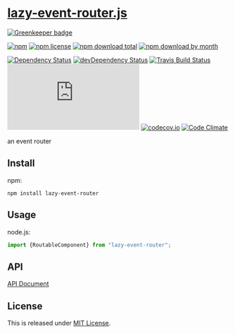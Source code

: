 # [lazy-event-router.js](https://github.com/Narazaka/lazy-event-router.js)

[![Greenkeeper badge](https://badges.greenkeeper.io/Narazaka/lazy-event-router.js.svg)](https://greenkeeper.io/)

[![npm](https://img.shields.io/npm/v/lazy-event-router.svg)](https://www.npmjs.com/package/lazy-event-router)
[![npm license](https://img.shields.io/npm/l/lazy-event-router.svg)](https://www.npmjs.com/package/lazy-event-router)
[![npm download total](https://img.shields.io/npm/dt/lazy-event-router.svg)](https://www.npmjs.com/package/lazy-event-router)
[![npm download by month](https://img.shields.io/npm/dm/lazy-event-router.svg)](https://www.npmjs.com/package/lazy-event-router)

[![Dependency Status](https://david-dm.org/Narazaka/lazy-event-router.js.svg)](https://david-dm.org/Narazaka/lazy-event-router.js)
[![devDependency Status](https://david-dm.org/Narazaka/lazy-event-router.js/dev-status.svg)](https://david-dm.org/Narazaka/lazy-event-router.js?type=dev)
[![Travis Build Status](https://travis-ci.org/Narazaka/lazy-event-router.js.svg)](https://travis-ci.org/Narazaka/lazy-event-router.js)
[![AppVeyor Build Status](https://ci.appveyor.com/api/projects/status/github/Narazaka/lazy-event-router.js?svg=true)](https://ci.appveyor.com/project/Narazaka/lazy-event-router-js)
[![codecov.io](https://codecov.io/github/Narazaka/lazy-event-router.js/coverage.svg?branch=master)](https://codecov.io/github/Narazaka/lazy-event-router.js?branch=master)
[![Code Climate](https://codeclimate.com/github/Narazaka/lazy-event-router.js/badges/gpa.svg)](https://codeclimate.com/github/Narazaka/lazy-event-router.js)

an event router

## Install

npm:
```
npm install lazy-event-router
```

## Usage

node.js:
```javascript
import {RoutableComponent} from "lazy-event-router";
```

## API

[API Document](https://narazaka.github.io/lazy-event-router.js/)

## License

This is released under [MIT License](http://narazaka.net/license/MIT?2016).
